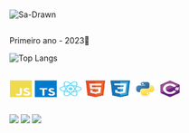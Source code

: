 ## 
<img align="center" alt="Sa-Drawn"   src="https://lh3.googleusercontent.com/pw/ADCreHe3AeXq4IKC9ff3Xdd4iyykvcjQ73-hOcL0O5FEqCxVQ8wudnPHVQ6CTepccC4bN91PkMT6M5rfYbppILuywecepBdzhMI8UV8fPO5D7E4spPYCGnyCWcAmUJxkgBtOxDkpJTvY746DEYG7kllhMiL0OWb-z8aO4qLTHEqsy8itLUXCvK9uRDcyP2GuQST8TCrCoESjCIW2zL7Wf8CA5Vlm6zRfRTArKDD6jkROvkstWOe0sQuRHDoQLfzBQCPt5v9GJKnw1PD3KpwdWCUV5GMLXqrFdUospzNv2e_bs9Zdn1yZNutlik-2n6RLGrLdk9aQDRRsJQrQIx-mzSlQsvWZfKZhq9VYPA9pOcJ6PXUcPot3zbiuk4G_YdIdUhc9T4Fc_mClgIcmhsHi1qGjBIYsGwL0ebmOCxMsvYG9YuutKdR0lZdjjQUEkY83b_63xkCUoHKYp0gyMsBOxAYfKc2NbqShCvrm1GqUR7j5aUeCGTt1ue6W5zPQxWkftJGGbRiRH4pLir6a0OCOiVCyX97uZG-eMGjKxkLi1DB1YEX1HyVJsk3vPtxil2a7YS2v4yhqN-4UHXppro6RJ3KzhDF2rot1dc9htNPjoP-zL-3PQ18EI1zRHC99pE9ihAFmSaxwjqWQZ6WgNGmV_0BAIeyx7J7g7tYL8u48t44o7oKo5AUARQ8xodKckdx_R7fDH2_vYJSx32jVF1w1JkJ4ObYWRIdky5NS2LUPYo6AwqisUG23duTPvoqTrvcr6k08dtJmYqQWOMVvYAYtdHvfk8vsbgKtiQe2ZUgOPb2l5q8U5U53f9QgHqlyTnpqAsbw-ILJuzDGGeZIvDwEv5Uu5-o0Y4Sc1TBSHHDkFaPpbABOTeVb4UKquLXOKhhlPAsCw0EB42fOdxjouFadN8jQ9oyUPeogAB3AiGjDhhcFU64tUHka3ujQmyzjg5E=w1318-h402-no?authuser=0">


##
Primeiro ano - 2023🌱

![Top Langs](https://github-readme-stats.vercel.app/api/top-langs/?username=anuraghazra&layout=compact)



<div style="display: inline_block"><br>
  <img align="center" alt="Rafa-Js" height="30" width="40" src="https://raw.githubusercontent.com/devicons/devicon/master/icons/javascript/javascript-plain.svg">
  <img align="center" alt="Rafa-Ts" height="30" width="40" src="https://raw.githubusercontent.com/devicons/devicon/master/icons/typescript/typescript-plain.svg">
  <img align="center" alt="Rafa-React" height="30" width="40" src="https://raw.githubusercontent.com/devicons/devicon/master/icons/react/react-original.svg">
  <img align="center" alt="Rafa-HTML" height="30" width="40" src="https://raw.githubusercontent.com/devicons/devicon/master/icons/html5/html5-original.svg">
  <img align="center" alt="Rafa-CSS" height="30" width="40" src="https://raw.githubusercontent.com/devicons/devicon/master/icons/css3/css3-original.svg">
  <img align="center" alt="Rafa-Python" height="30" width="40" src="https://raw.githubusercontent.com/devicons/devicon/master/icons/python/python-original.svg">
  <img align="center" alt="Rafa-Csharp" height="30" width="40" src="https://raw.githubusercontent.com/devicons/devicon/master/icons/csharp/csharp-original.svg">
  
</div>

##
<div> 
  
  <a href="" target="_blank"><img src="https://img.shields.io/badge/-Instagram-%23E4405F?style=for-the-badge&logo=instagram&logoColor=white" target="_blank"></a>
  <a href = "mailto:sabrinammgs@gmail.com"><img src="https://img.shields.io/badge/-Gmail-%23333?style=for-the-badge&logo=gmail&logoColor=white" target="_blank"></a>
  <a href="www.linkedin.com/in/sabrina-mariha" target="_blank"><img src="https://img.shields.io/badge/-LinkedIn-%230077B5?style=for-the-badge&logo=linkedin&logoColor=white" target="_blank"></a> 
<!---

SaMariha/SaMariha is a ✨ special ✨ repository because its `README.md` (this file) appears on your GitHub profile.
You can click the Preview link to take a look at your changes.
--->
